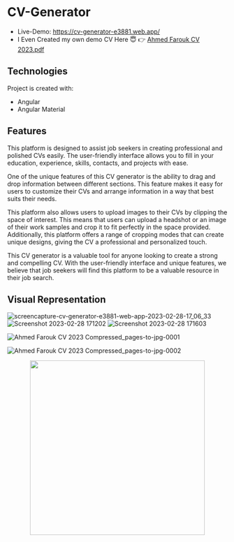 # CV-Generator
- Live-Demo: https://cv-generator-e3881.web.app/
- I Even Created my own demo CV Here :innocent: :point_right: [Ahmed Farouk CV 2023.pdf](https://github.com/ahmedfarouk2000/CV-Generator/files/11236292/Ahmed.Farouk.CV.2023.pdf)


## Technologies


Project is created with:
- Angular
- Angular Material

## Features
This platform is designed to assist job seekers in creating professional and polished CVs easily. The user-friendly interface allows you to fill in your education, experience, skills, contacts, and projects with ease.

One of the unique features of this CV generator is the ability to drag and drop information between different sections. This feature makes it easy for users to customize their CVs and arrange information in a way that best suits their needs.

This platform also allows users to upload images to their CVs by clipping the space of interest. This means that users can upload a headshot or an image of their work samples and crop it to fit perfectly in the space provided. Additionally, this platform offers a range of cropping modes that can create unique designs, giving the CV a professional and personalized touch.

This CV generator is a valuable tool for anyone looking to create a strong and compelling CV. With the user-friendly interface and unique features, we believe that job seekers will find this platform to be a valuable resource in their job search.

## Visual Representation

![screencapture-cv-generator-e3881-web-app-2023-02-28-17_06_33](https://user-images.githubusercontent.com/93868173/221895563-8ca91dca-a679-49e0-b45a-562a705e8d35.png)
![Screenshot 2023-02-28 171202](https://user-images.githubusercontent.com/93868173/221896757-2f8e706c-1c13-4a83-b2d1-b61e47dabb53.png)
![Screenshot 2023-02-28 171603](https://user-images.githubusercontent.com/93868173/221896789-847e31f3-fd44-4a7d-88f5-e12529c55322.png)

![Ahmed Farouk CV 2023 Compressed_pages-to-jpg-0001](https://user-images.githubusercontent.com/93868173/232138383-5303cbbf-072d-48b7-af57-db2f10cb146a.png)

![Ahmed Farouk CV 2023 Compressed_pages-to-jpg-0002](https://user-images.githubusercontent.com/93868173/232137186-8fc0287a-a175-482f-8ec6-eacd1c9a0d70.png)





<div align="center">
   <img src="https://user-images.githubusercontent.com/93868173/232137186-8fc0287a-a175-482f-8ec6-eacd1c9a0d70.png" data-canonical-src="https://user-images.githubusercontent.com/93868173/222461648-1f92b8d7-48da-4e33-9de0-612c879746bb.gif" width="400" />
</div>





